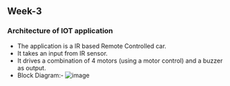 ## Week-3
### Architecture of IOT application
  - The application is a IR based Remote Controlled car. 
  - It takes an input from IR sensor.
  - It drives a combination of 4 motors (using a motor control) and a buzzer as output.
  - Block Diagram:-
    ![image](https://github.com/VamsiKaparthi/riscv-hdp/assets/89274263/a0816b8c-bb8f-4b75-8bfb-824e513292eb)



